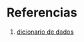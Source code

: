 # Referencias

1. [dicionario de dados](https://agenteinvest.sharepoint.com/:x:/r/sites/mesarv01teams-Backoffice/Shared%20Documents/Backoffice/Base%20de%20dados/Governanca/dicionario_de_dados.xlsx?d=w98ad50116eba44738a4a161a386de50a&csf=1&web=1&e=bE9XMa)
